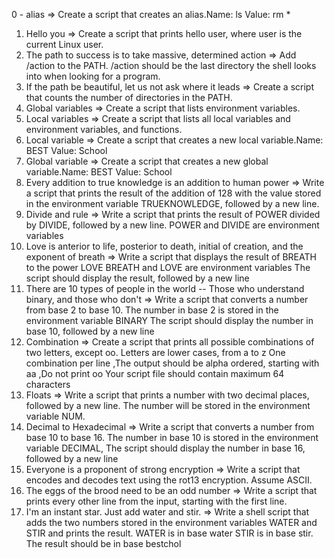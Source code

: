 0 - alias => Create a script that creates an alias.Name: ls Value: rm *
1. Hello you => Create a script that prints hello user, where user is the current Linux user.
2. The path to success is to take massive, determined action => Add /action to the PATH. /action should be the last directory the shell looks into when looking for a program.
3. If the path be beautiful, let us not ask where it leads => Create a script that counts the number of directories in the PATH.
4. Global variables => Create a script that lists environment variables.
5. Local variables => Create a script that lists all local variables and environment variables, and functions.
6. Local variable => Create a script that creates a new local variable.Name: BEST Value: School
7. Global variable => Create a script that creates a new global variable.Name: BEST Value: School       
8. Every addition to true knowledge is an addition to human power => Write a script that prints the result of the addition of 128 with the value stored in the environment variable TRUEKNOWLEDGE, followed by a new line.
9. Divide and rule => Write a script that prints the result of POWER divided by DIVIDE, followed by a new line.
POWER and DIVIDE are environment variables
10. Love is anterior to life, posterior to death, initial of creation, and the exponent of breath => Write a script that displays the result of BREATH to the power LOVE BREATH and LOVE are environment variables The script should display the result, followed by a new line
11. There are 10 types of people in the world -- Those who understand binary, and those who don't => Write a script that converts a number from base 2 to base 10. The number in base 2 is stored in the environment variable BINARY The script should display the number in base 10, followed by a new line
12. Combination => Create a script that prints all possible combinations of two letters, except oo. Letters are lower cases, from a to z One combination per line ,The output should be alpha ordered, starting with aa ,Do not print oo Your script file should contain maximum 64 characters
13. Floats => Write a script that prints a number with two decimal places, followed by a new line. The number will be stored in the environment variable NUM.
14. Decimal to Hexadecimal => Write a script that converts a number from base 10 to base 16. The number in base 10 is stored in the environment variable DECIMAL, The script should display the number in base 16, followed by a new line
15. Everyone is a proponent of strong encryption => Write a script that encodes and decodes text using the rot13 encryption. Assume ASCII.
16. The eggs of the brood need to be an odd number => Write a script that prints every other line from the input, starting with the first line.
17. I'm an instant star. Just add water and stir. => Write a shell script that adds the two numbers stored in the environment variables WATER and STIR and prints the result. WATER is in base water STIR is in base stir. The result should be in base bestchol
